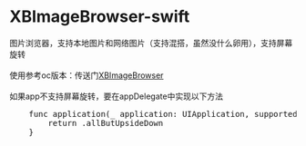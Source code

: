 # XBImageBrowser-swift
图片浏览器，支持本地图片和网络图片（支持混搭，虽然没什么卵用），支持屏幕旋转
</br>
</br>
使用参考oc版本：传送门[XBImageBrowser](https://github.com/huisedediao/XBImageBrowser)
</br>
</br>
如果app不支持屏幕旋转，要在appDelegate中实现以下方法
<pre>
    func application(_ application: UIApplication, supportedInterfaceOrientationsFor window: UIWindow?) -> UIInterfaceOrientationMask {
        return .allButUpsideDown
    }
</pre>